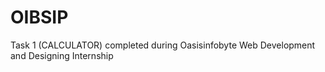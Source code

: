 # OIBSIP
Task 1 (CALCULATOR) completed during Oasisinfobyte Web Development and Designing Internship
